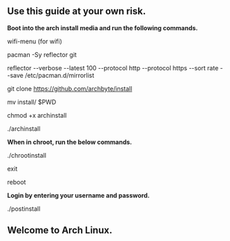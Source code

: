 ## Use this guide at your own risk.

**Boot into the arch install media and run the following commands.**

wifi-menu (for wifi)

pacman -Sy reflector git

reflector --verbose --latest 100 --protocol http --protocol https --sort rate --save /etc/pacman.d/mirrorlist

git clone https://github.com/archbyte/install

mv install/ $PWD

chmod +x archinstall

./archinstall

**When in  chroot, run the below commands.**

./chrootinstall

exit

reboot

**Login by entering your username and password.**

./postinstall


## Welcome to Arch Linux.
